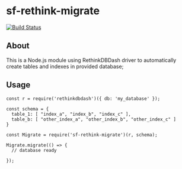 # sf-rethink-migrate

[![Build Status](https://travis-ci.org/wirrareka/sf-rethink-migrate.svg?branch=master)](https://travis-ci.org/wirrareka/sf-rethink-migrate)

## About
This is a Node.js module using RethinkDBDash driver to automatically create tables and indexes in provided database;

## Usage
```
const r = require('rethinkdbdash')({ db: 'my_database' });

const schema = {
  table_1: [ "index_a", "index_b", "index_c" ],
  table_b: [ "other_index_a", "other_index_b", "other_index_c" ]
}

const Migrate = require('sf-rethink-migrate')(r, schema);

Migrate.migrate(() => {
  // database ready

});
```
